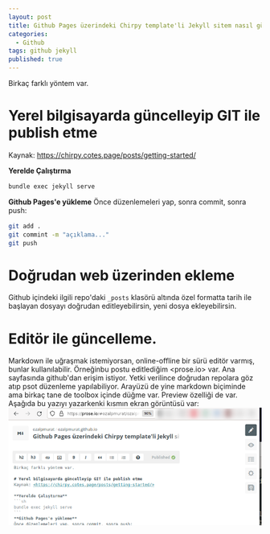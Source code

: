 ```yaml
---
layout: post
title: Github Pages üzerindeki Chirpy template'li Jekyll sitem nasıl güncellenir?
categories:
  - Github
tags: github jekyll
published: true
---
```

Birkaç farklı yöntem var.

# Yerel bilgisayarda güncelleyip GIT ile publish etme
Kaynak: <https://chirpy.cotes.page/posts/getting-started/>

**Yerelde Çalıştırma**
```sh
bundle exec jekyll serve
```
**Github Pages'e yükleme**
Önce düzenlemeleri yap, sonra commit, sonra push:
```bash
git add .
git commint -m "açıklama..."
git push
```

# Doğrudan web üzerinden ekleme
Github içindeki ilgili repo'daki `_posts` klasörü altında özel formatta tarih ile başlayan dosyayı doğrudan editleyebilirsin, yeni dosya ekleyebilirsin.

# Editör ile güncelleme.
Markdown ile uğraşmak istemiyorsan, online-offline bir sürü editör varmış, bunlar kullanılabilir. Örneğinbu postu editlediğim <prose.io> var. Ana sayfasında github'dan erişim istiyor. Yetki verilince doğrudan repolara göz atıp psot düzenleme yapılabiliyor. Arayüzü de yine markdown biçiminde ama birkaç tane de toolbox içinde düğme var. Preview özelliği de var. Aşağıda bu yazıyı yazarkenki kısmın ekran görüntüsü var:
![prose.io yazım ekranı](/images/2022-01-11-prose.io.png)
